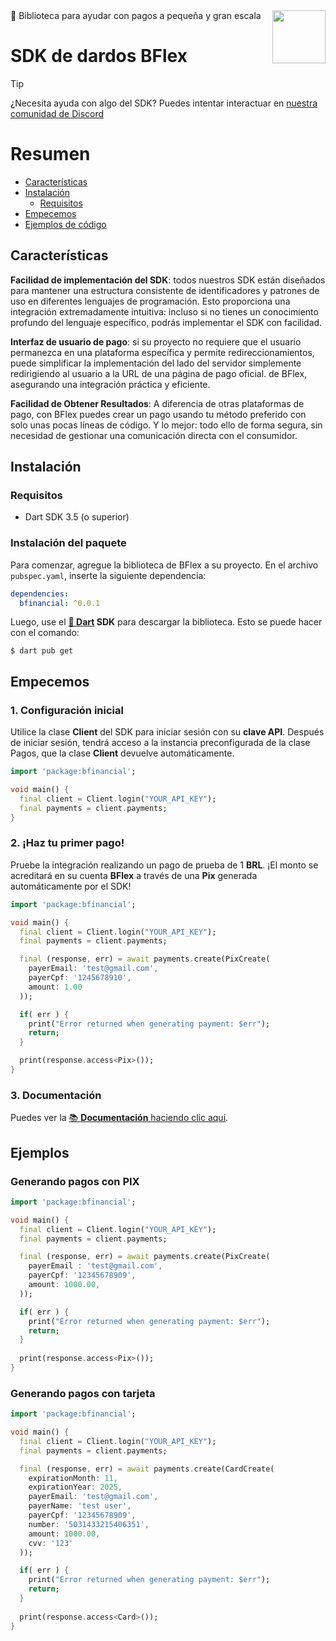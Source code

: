 <img align="right" src="https://imgur.com/EtCvGVc.png" height="85">
🎯 Biblioteca para ayudar con pagos a pequeña y gran escala

# SDK de dardos BFlex

> [!TIP] 
> ¿Necesita ayuda con algo del SDK? Puedes intentar interactuar en [nuestra comunidad de Discord](https://discord.gg/cdEnEtwehC)

Resumen
=====================================

  <!--Tabla de índices-->
  * [Características](#características)
  * [Instalación](#instalación)
    * [Requisitos](#requisitos)
  * [Empecemos](#comencemos)
  * [Ejemplos de código](#ejemplos)

## Características

**Facilidad de implementación del SDK**: todos nuestros SDK están diseñados para mantener una estructura consistente de identificadores y patrones de uso en diferentes lenguajes de programación. Esto proporciona una integración extremadamente intuitiva: incluso si no tienes un conocimiento profundo del lenguaje específico, podrás implementar el SDK con facilidad.

**Interfaz de usuario de pago**: si su proyecto no requiere que el usuario permanezca en una plataforma específica y permite redireccionamientos, puede simplificar la implementación del lado del servidor simplemente redirigiendo al usuario a la URL de una página de pago oficial. de BFlex, asegurando una integración práctica y eficiente.

**Facilidad de Obtener Resultados**: A diferencia de otras plataformas de pago, con BFlex puedes crear un pago usando tu método preferido con solo unas pocas líneas de código. Y lo mejor: todo ello de forma segura, sin necesidad de gestionar una comunicación directa con el consumidor.

## Instalación

### Requisitos

* Dart SDK 3.5 (o superior)

### Instalación del paquete

Para comenzar, agregue la biblioteca de BFlex a su proyecto. En el archivo `pubspec.yaml`, inserte la siguiente dependencia:

```yaml
dependencies:
  bfinancial: ^0.0.1
```

Luego, use el **[🎯 Dart](https://dart.dev/) SDK** para descargar la biblioteca. Esto se puede hacer con el comando:

```sh-session
$ dart pub get
```

## Empecemos

### 1. Configuración inicial

Utilice la clase **Client** del SDK para iniciar sesión con su **clave API**. Después de iniciar sesión, tendrá acceso a la instancia preconfigurada de la clase Pagos, que la clase **Client** devuelve automáticamente.

```dart
import 'package:bfinancial';

void main() {
  final client = Client.login("YOUR_API_KEY");
  final payments = client.payments;
}
```

### 2. ¡Haz tu primer pago!

Pruebe la integración realizando un pago de prueba de 1 **BRL**. ¡El monto se acreditará en su cuenta **BFlex** a través de una **Pix** generada automáticamente por el SDK!

```dart
import 'package:bfinancial';

void main() {
  final client = Client.login("YOUR_API_KEY");
  final payments = client.payments;

  final (response, err) = await payments.create(PixCreate(
    payerEmail: 'test@gmail.com',
    payerCpf: '1245678910',
    amount: 1.00
  ));

  if( err ) {
    print("Error returned when generating payment: $err");
    return;
  }

  print(response.access<Pix>()); 
}
```

### 3. Documentación

Puedes ver la [📚 **Documentación** haciendo clic aquí](https://bflex.tech/docs/dart-sdk).

## Ejemplos

### Generando pagos con PIX
```dart
import 'package:bfinancial';

void main() {
  final client = Client.login("YOUR_API_KEY");
  final payments = client.payments;

  final (response, err) = await payments.create(PixCreate(
    payerEmail : 'test@gmail.com',
    payerCpf: '12345678909',
    amount: 1000.00,
  ));

  if( err ) {
    print("Error returned when generating payment: $err");
    return; 
  } 
  
  print(response.access<Pix>());
} 
``` 

### Generando pagos con tarjeta

```dart 
import 'package:bfinancial';

void main() { 
  final client = Client.login("YOUR_API_KEY");
  final payments = client.payments;

  final (response, err) = await payments.create(CardCreate(
    expirationMonth: 11,
    expirationYear: 2025,
    payerEmail: 'test@gmail.com',
    payerName: 'test user',
    payerCpf: '12345678909',
    number: '5031433215406351',
    amount: 1000.00,
    cvv: '123'
  ));

  if( err ) { 
    print("Error returned when generating payment: $err");
    return;
  } 
  
  print(response.access<Card>());
} 
```